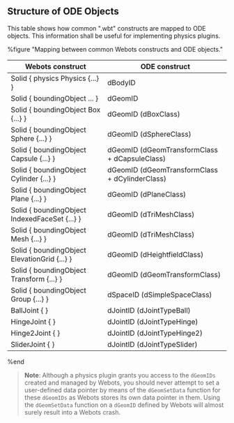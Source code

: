 ## Structure of ODE Objects

This table shows how common ".wbt" constructs are mapped to ODE objects.
This information shall be useful for implementing physics plugins.

%figure "Mapping between common Webots constructs and ODE objects."

| Webots construct                              | ODE construct                                  |
| --------------------------------------------- | ---------------------------------------------- |
| Solid { physics Physics {...} }               | dBodyID                                        |
| Solid { boundingObject ... }                  | dGeomID                                        |
| Solid { boundingObject Box {...} }            | dGeomID (dBoxClass)                            |
| Solid { boundingObject Sphere {...} }         | dGeomID (dSphereClass)                         |
| Solid { boundingObject Capsule {...} }        | dGeomID (dGeomTransformClass + dCapsuleClass)  |
| Solid { boundingObject Cylinder {...} }       | dGeomID (dGeomTransformClass + dCylinderClass) |
| Solid { boundingObject Plane {...} }          | dGeomID (dPlaneClass)                          |
| Solid { boundingObject IndexedFaceSet {...} } | dGeomID (dTriMeshClass)                        |
| Solid { boundingObject Mesh {...} }           | dGeomID (dTriMeshClass)                        |
| Solid { boundingObject ElevationGrid {...} }  | dGeomID (dHeightfieldClass)                    |
| Solid { boundingObject Transform {...} }      | dGeomID (dGeomTransformClass)                  |
| Solid { boundingObject Group {...} }          | dSpaceID (dSimpleSpaceClass)                   |
| BallJoint { }                                 | dJointID (dJointTypeBall)                      |
| HingeJoint { }                                | dJointID (dJointTypeHinge)                     |
| Hinge2Joint { }                               | dJointID (dJointTypeHinge2)                    |
| SliderJoint { }                               | dJointID (dJointTypeSlider)                    |

%end

> **Note**: Although a physics plugin grants you access to the `dGeomIDs` created and managed by Webots, you should never attempt to set a user-defined data pointer by means of the `dGeomSetData` function for these `dGeomIDs` as Webots stores its own data pointer in them.
Using the `dGeomSetData` function on a `dGeomID` defined by Webots will almost surely result into a Webots crash.
